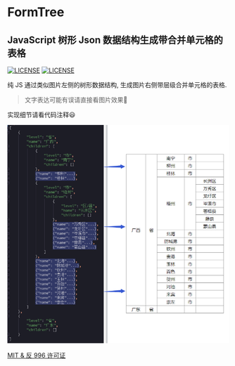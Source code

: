 # FormTree

## JavaScript 树形 Json 数据结构生成带合并单元格的表格

[![LICENSE](https://img.shields.io/badge/license-MIT-blue.svg)](https://mit-license.org)
[![LICENSE](https://img.shields.io/badge/license-Anti%20996-blue.svg)](https://github.com/996icu/996.ICU/blob/master/LICENSE)

纯 JS 通过类似图片左侧的树形数据结构, 生成图片右侧带层级合并单元格的表格.  

>文字表达可能有误请直接看图片效果🙊  

实现细节请看代码注释😃

![demo](./img/demo.png)

[MIT & 反 996 许可证](LICENSE)
